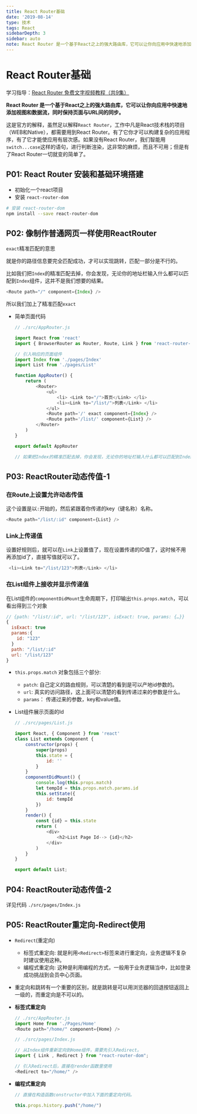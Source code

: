 ```yaml
---
title: React Router基础
date: '2019-08-14'
type: 技术
tags: React
sidebarDepth: 3
sidebar: auto
note: React Router 是一个基于React之上的强大路由库，它可以让你向应用中快速地添加视图和数据流，同时保持页面与URL间的同步。
---
```


# React Router基础

学习指导：[React Router 免费文字视频教程（共9集）](https://jspang.com/posts/2019/07/31/react-router.html)

**React Router 是一个基于React之上的强大路由库，它可以让你向应用中快速地添加视图和数据流，同时保持页面与URL间的同步。**

这是官方的解释，虽然足以解释`React Router`，工作中凡是React技术栈的项目（WEB和Native），都需要用到React Router。有了它你才可以构建复杂的应用程序，有了它才能使应用有层次感。如果没有React Router，我们智能用`switch...case`这样的语句，进行判断渲染，这非常的麻烦，而且不可用；但是有了React Router一切就变的简单了。

## P01: React Router 安装和基础环境搭建

* 初始化一个react项目
* 安装 `react-router-dom`

```bash
# 安装 react-router-dom
npm install --save react-router-dom
```

## P02: 像制作普通网页一样使用ReactRouter

`exact`精准匹配的意思

就是你的路径信息要完全匹配成功，才可以实现跳转，匹配一部分是不行的。

比如我们把`Index`的精准匹配去掉，你会发现，无论你的地址栏输入什么都可以匹配到`Index`组件，这并不是我们想要的结果。

```javascript
<Route path="/" component={Index} />
```

所以我们加上了精准匹配`exact`



* 简单页面代码

  ```javascript
  // ./src/AppRouter.js
  
  import React from 'react'
  import { BrowserRouter as Router, Route, Link } from 'react-router-dom'
  
  // 引入响应的页面组件
  import Index from './pages/Index'
  import List from './pages/List'
  
  function AppRouter() {
      return (
          <Router>
              <ul>
                  <li> <Link to="/">首页</Link> </li>
                  <li><Link to="/list/">列表</Link> </li>
              </ul>
              <Route path='/' exact component={Index} />
              <Route path='/list/' component={List} />
          </Router>
      )
  }
  
  export default AppRouter
  
  // 如果把Index的精准匹配去掉，你会发现，无论你的地址栏输入什么都可以匹配到Index组件
  ```
  
## P03: ReactRouter动态传值-1

### 在Route上设置允许动态传值

这个设置是以`:`开始的，然后紧跟着你传递的key（键名称）名称。

```js
<Route path="/list/:id" component={List} />
```

### Link上传递值

设置好规则后，就可以在`Link`上设置值了，现在设置传递的ID值了，这时候不用再添加id了，直接写值就可以了。

```js
 <li><Link to="/list/123">列表</Link> </li>
```

### 在List组件上接收并显示传递值

在List组件的`componentDidMount`生命周期下，打印输出`this.props.match`，可以看出得到三个对象

```javascript
// {path: "/list/:id", url: "/list/123", isExact: true, params: {…}}
{
  isExact: true
  params:{
    id: "123"
  }
  path: "/list/:id"
  url: "/list/123"
}
```

* `this.props.match` 对象包括三个部分:
  * `patch`: 自己定义的路由规则，可以清楚的看到是可以产地id参数的。
  * `url`:  真实的访问路径，这上面可以清楚的看到传递过来的参数是什么。
  * `params`： 传递过来的参数，key和value值。

* List组件展示页面的Id

  ```javascript
  // ./src/pages/List.js
  
  import React, { Component } from 'react'
  class List extends Component {
      constructor(props) {
          super(props)
          this.state = {
              id: ''
          }
      }
      componentDidMount() {
          console.log(this.props.match)
          let tempId = this.props.match.params.id
          this.setState({
              id: tempId
          })
      }
      render() { 
          const {id} = this.state
          return (
              <div>
                  <h2>List Page Id--> {id}</h2>
              </div>
          )
      }
  }

  export default List;
  ```

## P04: ReactRouter动态传值-2

详见代码 `./src/pages/Index.js`

## P05: ReactRouter重定向-Redirect使用

* `Redirect`(重定向)
  - 标签式重定向: 就是利用`<Redirect>`标签来进行重定向，业务逻辑不复杂时建议使用这种。
  - 编程式重定向: 这种是利用编程的方式，一般用于业务逻辑当中，比如登录成功挑战到会员中心页面。

* 重定向和跳转有一个重要的区别，就是跳转是可以用浏览器的回退按钮返回上一级的，而重定向是不可以的。

* **标签式重定向**

  ```javascript
  // ./src/AppRouter.js
  import Home from './Pages/Home'
  <Route path="/home/" component={Home} />

  // ./src/pages/Index.js
  
  // 从Index组件重新定向到Home组件，需要先引入Redirect。
  import { Link , Redirect } from "react-router-dom";
  
  // 引入Redirect后，直接在render函数里使用
  <Redirect to="/home/" />
  ```

* **编程式重定向**

  ```javascript
  // 直接在构造函数constructor中加入下面的重定向代码。
  
  this.props.history.push("/home/")
  ```
